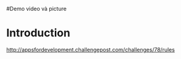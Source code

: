 #Demo video và picture
# Introduction #

http://appsfordevelopment.challengepost.com/challenges/78/rules